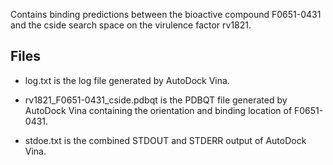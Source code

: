 Contains binding predictions between the bioactive compound F0651-0431 and the cside search space on the virulence factor rv1821.

## Files

- log.txt is the log file generated by AutoDock Vina.

- rv1821_F0651-0431_cside.pdbqt is the PDBQT file generated by AutoDock Vina containing the orientation and binding location of F0651-0431.

- stdoe.txt is the combined STDOUT and STDERR output of AutoDock Vina.

